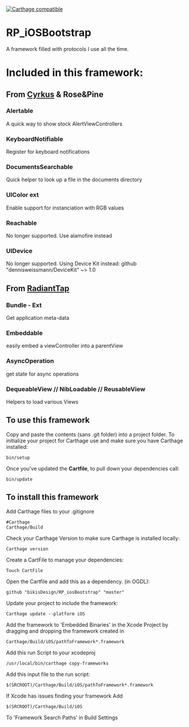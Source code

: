  [![Carthage compatible](https://img.shields.io/badge/Carthage-compatible-4BC51D.svg?style=flat)](https://github.com/Carthage/Carthage)

# RP_iOSBootstrap
A framework filled with protocols I use all the time.

# Included in this framework:
## From [Cyrkus](https://github.com/cyrkus) & Rose&Pine

### Alertable
 A quick way to show stock AlertViewControllers

### KeyboardNotifiable
 Register for keyboard notifications

### DocumentsSearchable
 Quick helper to look up a file in the documents directory
 
### UIColor ext
 Enable support for instanciation with RGB values 

### Reachable
No longer supported. Use alamofire instead  

### UIDevice
No longer supported. Using Device Kit instead:
github "dennisweissmann/DeviceKit" ~> 1.0

## From [RadiantTap](https://github.com/radianttap)

### Bundle - Ext
  Get application meta-data
  
### Embeddable
  easily embed a viewController into a parentView
  
### AsyncOperation
  get state for async operations
    
### DequeableView // NibLoadable // ReusableView 
  Helpers to load various Views



## To use this framework
Copy and paste the contents (sans .git folder) into a project folder.
To initialize your project for Carthage use and make sure you have Carthage installed:

    bin/setup

Once you've updated the **Cartfile**, to pull down your dependencies call:

    bin/update


## To install this framework

Add Carthage files to your .gitignore

    #Carthage
    Carthage/Build

Check your Carthage Version to make sure Carthage is installed locally:

    Carthage version

Create a CartFile to manage your dependencies:

    Touch CartFile

Open the Cartfile and add this as a dependency. (in OGDL):

    github "bikisDesign/RP_iosBootstrap" "master"

Update your project to include the framework:

    Carthage update --platform iOS

Add the framework to 'Embedded Binaries' in the Xcode Project by dragging and dropping the framework created in

    Carthage/Build/iOS/pathToFramework*.framework

Add this run Script to your xcodeproj

    /usr/local/bin/carthage copy-frameworks

Add this input file to the run script:

    $(SRCROOT)/Carthage/Build/iOS/pathToFramework*.framework

If Xcode has issues finding your framework Add

    $(SRCROOT)/Carthage/Build/iOS

To 'Framework Search Paths' in Build Settings
